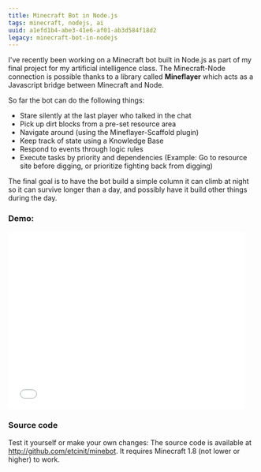 ```yaml
---
title: Minecraft Bot in Node.js
tags: minecraft, nodejs, ai
uuid: a1efd1b4-abe3-41e6-af01-ab3d584f18d2
legacy: minecraft-bot-in-nodejs
---
```


I've recently been working on a Minecraft bot built in Node.js as part of my final project for my artificial intelligence class. The Minecraft-Node connection is possible thanks to a library called __Mineflayer__ which acts as a Javascript bridge between Minecraft and Node.

So far the bot can do the following things:

- Stare silently at the last player who talked in the chat
- Pick up dirt blocks from a pre-set resource area
- Navigate around (using the Mineflayer-Scaffold plugin)
- Keep track of state using a Knowledge Base
- Respond to events through logic rules
- Execute tasks by priority and dependencies (Example: Go to resource site before digging, or prioritize fighting back from digging)

The final goal is to have the bot build a simple column it can climb at night so it can survive longer than a day, and possibly have it build other things during the day.

### Demo:

<iframe width="480" height="360" src="//www.youtube.com/embed/6Fk0kv0LM3g?rel=0" frameborder="0" allowfullscreen></iframe>

### Source code

Test it yourself or make your own changes: The source code is available at http://github.com/etcinit/minebot. It requires Minecraft 1.8 (not lower or higher) to work.
